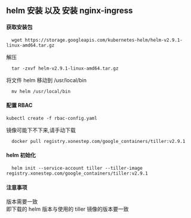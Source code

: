 ## helm 安装 以及 安装 nginx-ingress

#### 获取安装包
```
  wget https://storage.googleapis.com/kubernetes-helm/helm-v2.9.1-linux-amd64.tar.gz
```
解压
```
  tar -zxvf helm-v2.9.1-linux-amd64.tar.gz
```
将文件 helm 移动到 /usr/local/bin
```
  mv helm /usr/local/bin
```

#### 配置 RBAC
```
kubectl create -f rbac-config.yaml
```
镜像可能下不下来,请手动下载
```
  docker pull registry.xonestep.com/google_containers/tiller:v2.9.1
```
#### helm 初始化
```
  helm init --service-account tiller --tiller-image registry.xonestep.com/google_containers/tiller:v2.9.1
```
#### 注意事项
版本需要一致  
即下载的 helm 版本与使用的 tiller 镜像的版本要一致
